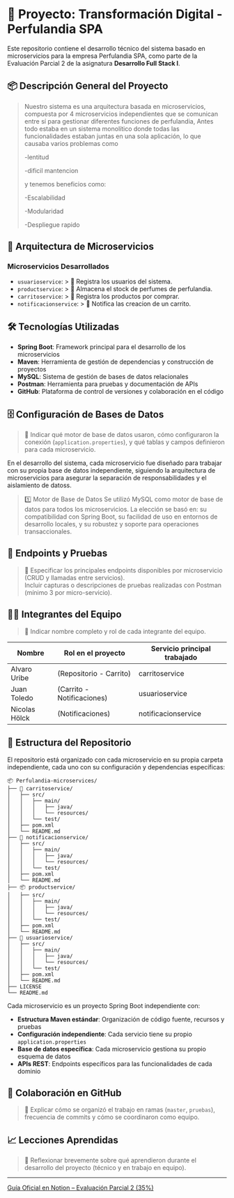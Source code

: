 # 🧾 Proyecto: Transformación Digital - Perfulandia SPA


Este repositorio contiene el desarrollo técnico del sistema basado en microservicios para la empresa Perfulandia SPA, como parte de la Evaluación Parcial 2 de la asignatura **Desarrollo Full Stack I**.

## 📦 Descripción General del Proyecto

> Nuestro sistema es una arquitectura basada en microservicios, compuesta por 4 microservicios independientes que se comunican entre sí para gestionar diferentes funciones de perfulandia, Antes todo estaba en un sistema monolítico donde todas las funcionalidades estaban juntas en una sola aplicación, lo que causaba varios problemas como
> 
> -lentitud
> 
> -dificil mantencion
> 
> y tenemos beneficios como:
> 
> -Escalabilidad
>
> -Modularidad
>
> -Despliegue rapido

## 🧩 Arquitectura de Microservicios



### Microservicios Desarrollados

- `usuarioservice`: > 📝 Registra los usuarios del sistema.
- `productservice`: > 📝 Almacena el stock de perfumes de perfulandia.
- `carritoservice`: > 📝 Registra los productos por comprar.
- `notificacionservice`: > 📝 Notifica las creacion de un carrito.

## 🛠️ Tecnologías Utilizadas

- **Spring Boot**: Framework principal para el desarrollo de los microservicios
- **Maven**: Herramienta de gestión de dependencias y construcción de proyectos
- **MySQL**: Sistema de gestión de bases de datos relacionales
- **Postman**: Herramienta para pruebas y documentación de APIs
- **GitHub**: Plataforma de control de versiones y colaboración en el código

## 🗄️ Configuración de Bases de Datos

> 📝 Indicar qué motor de base de datos usaron, cómo configuraron la conexión (`application.properties`), y qué tablas y campos definieron para cada microservicio.

En el desarrollo del sistema, cada microservicio fue diseñado para trabajar con su propia base de datos independiente, siguiendo la arquitectura de microservicios para asegurar la separación de responsabilidades y el aislamiento de datoss.

> 1️⃣ Motor de Base de Datos
Se utilizó MySQL como motor de base de datos para todos los microservicios.
La elección se basó en:
su compatibilidad con Spring Boot, su facilidad de uso en entornos de desarrollo locales, y su robustez y soporte para operaciones transaccionales.


## 📮 Endpoints y Pruebas

> 📝 Especificar los principales endpoints disponibles por microservicio (CRUD y llamadas entre servicios).  
> Incluir capturas o descripciones de pruebas realizadas con Postman (mínimo 3 por micro-servicio).

## 🧑‍💻 Integrantes del Equipo

> 📝 Indicar nombre completo y rol de cada integrante del equipo.

| Nombre                  | Rol en el proyecto         | Servicio principal trabajado |
|-------------------------|----------------------------|------------------------------|
| Alvaro Uribe | (Repositorio - Carrito)   | carritoservice           |
| Juan Toledo | (Carrito - Notificaciones)   | usuarioservice              |
| Nicolas Hölck | (Notificaciones) | notificacionservice     |

## 📂 Estructura del Repositorio

El repositorio está organizado con cada microservicio en su propia carpeta independiente, cada uno con su configuración y dependencias específicas:

```
📦 Perfulandia-microservices/
├── 🛒 carritoservice/
│   ├── src/
│   │   ├── main/
│   │   │   ├── java/
│   │   │   └── resources/
│   │   └── test/
│   ├── pom.xml
│   └── README.md
├── 🔔 notificacionservice/
│   ├── src/
│   │   ├── main/
│   │   │   ├── java/
│   │   │   └── resources/
│   │   └── test/
│   ├── pom.xml
│   └── README.md
├── 📦 productservice/
│   ├── src/
│   │   ├── main/
│   │   │   ├── java/
│   │   │   └── resources/
│   │   └── test/
│   ├── pom.xml
│   └── README.md
├── 👤 usuarioservice/
│   ├── src/
│   │   ├── main/
│   │   │   ├── java/
│   │   │   └── resources/
│   │   └── test/
│   ├── pom.xml
│   └── README.md
├── LICENSE
└── README.md
```

Cada microservicio es un proyecto Spring Boot independiente con:
- **Estructura Maven estándar**: Organización de código fuente, recursos y pruebas
- **Configuración independiente**: Cada servicio tiene su propio `application.properties`
- **Base de datos específica**: Cada microservicio gestiona su propio esquema de datos
- **APIs REST**: Endpoints específicos para las funcionalidades de cada dominio

## 👥 Colaboración en GitHub

> 📝 Explicar cómo se organizó el trabajo en ramas (`master`, `pruebas`), frecuencia de commits y cómo se coordinaron como equipo.

## 📈 Lecciones Aprendidas

> 📝 Reflexionar brevemente sobre qué aprendieron durante el desarrollo del proyecto (técnico y en trabajo en equipo).

---

[Guía Oficial en Notion – Evaluación Parcial 2 (35%)](https://quilt-canary-969.notion.site/Gu-a-Oficial-Evaluaci-n-Parcial-2-35-1f75b3c4e31280aaab79c9a71f1cfb7b?pvs=4)
